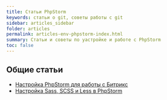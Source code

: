 ```yaml
---
title: Статьи PhpStorm
keywords: статьи о git, советы работы с git
sidebar: articles_sidebar
folder: articles
permalink: articles-env-phpstorm-index.html
summary: Статьи и советы по yастройке и работе с PhpStorm
toc: false
---
```


## Общие статьи

* [Настройка PhpStorm для работы с Битрикс](/my_notepad/articles-env-phpstorm-setup-and-config.html)  
* [Настройка Sass, SCSS и Less в PhpStorm](https://www.jetbrains.com/help/phpstorm/transpiling-sass-less-and-scss-to-css.html#sass_scss_less_before_you_start) 
